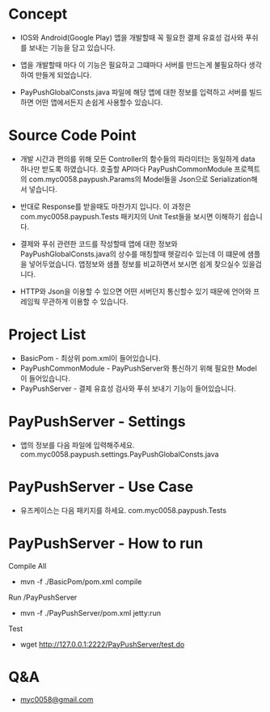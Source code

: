 # Concept

  * IOS와 Android(Google Play) 앱을 개발할때 꼭 필요한 결제 유효성 검사와 푸쉬를 보내는 기능을 담고 있습니다.
  
  * 앱을 개발할때 마다 이 기능은 필요하고 그떄마다 서버를 만드는게 불필요하다 생각하여 만들게 되었습니다.
  
  * PayPushGlobalConsts.java 파일에 해당 앱에 대한 정보를 입력하고 서버를 빌드하면 어떤 앱에서든지 손쉽게 사용할수 있습니다.
  
# Source Code Point

  * 개발 시간과 편의를 위해 모든 Controller의 함수들의 파라미터는 동일하게 data 하나만 받도록 하였습니다. 호출할 API마다 PayPushCommonModule 프로젝트의 com.myc0058.paypush.Params의 Model들을 Json으로 Serialization해서 넣습니다.
	
  * 반대로 Response를 받을때도 마찬가지 입니다. 이 과정은 com.myc0058.paypush.Tests 패키지의 Unit Test들을 보시면 이해하기 쉽습니다.
  
  * 결제와 푸쉬 관련한 코드를 작성할때 앱에 대한 정보와 PayPushGlobalConsts.java의 상수를 매칭할때 헷갈리수 있는데 이 떄문에 샘플을 넣어두었습니다. 앱정보와 샘플 정보를 비교하면서 보시면 쉽게 찾으실수 있을겁니다.
  
  * HTTP와 Json을 이용할 수 있으면 어떤 서버던지 통신할수 있기 때문에 언어와 프레임웍 무관하게 이용할 수 있습니다.
  
# Project List

  * BasicPom - 최상위 pom.xml이 들어있습니다.
  * PayPushCommonModule - PayPushServer와 통신하기 위해 필요한 Model이 들어있습니다.
  * PayPushServer - 결제 유효성 검사와 푸쉬 보내기 기능이 들어있습니다.

# PayPushServer - Settings

  * 앱의 정보를 다음 파일에 입력해주세요. com.myc0058.paypush.settings.PayPushGlobalConsts.java

# PayPushServer - Use Case

  * 유즈케이스는 다음 패키지를 하세요. com.myc0058.paypush.Tests

# PayPushServer - How to run

Compile All
 * mvn -f ./BasicPom/pom.xml compile
 
Run /PayPushServer
 * mvn -f ./PayPushServer/pom.xml jetty:run 

Test
 * wget http://127.0.0.1:2222/PayPushServer/test.do

# Q&A

  * myc0058@gmail.com
